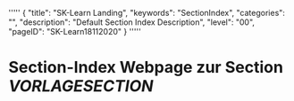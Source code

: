 '''''
{
"title": "SK-Learn Landing",
"keywords": "SectionIndex",
"categories": "",
"description": "Default Section Index Description",
"level": "00",
"pageID": "SK-Learn18112020"
}
'''''


<h1>Section-Index Webpage zur Section <i>VORLAGESECTION</i></h1>
